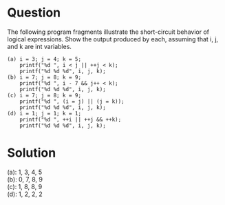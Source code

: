 # Question
The following program fragments illustrate the short-circuit behavior of logical expressions. Show the output produced by each, assuming that i, j, and k are int variables.
```
(a) i = 3; j = 4; k = 5;
    printf("%d ", i < j || ++j < k);
    printf("%d %d %d", i, j, k);
(b) i = 7; j = 8; k = 9;
    printf("%d ", i - 7 && j++ < k);
    printf("%d %d %d", i, j, k);
(c) i = 7; j = 8; k = 9;
    printf("%d ", (i = j) || (j = k));
    printf("%d %d %d", i, j, k);
(d) i = 1; j = 1; k = 1;
    printf("%d ", ++i || ++j && ++k);
    printf("%d %d %d", i, j, k);
```

# Solution
(a): 1, 3, 4, 5  
(b): 0, 7, 8, 9  
(c): 1, 8, 8, 9  
(d): 1, 2, 2, 2
